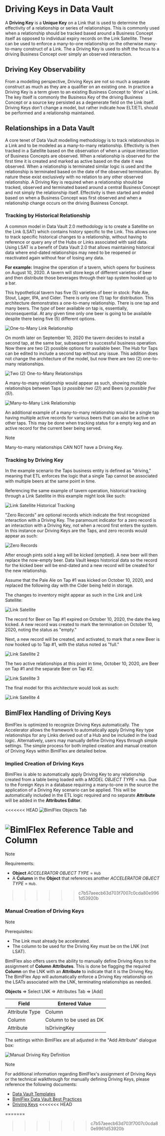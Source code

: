 # Driving Keys in Data Vault

A **Driving Key** is a **Unique Key** on a Link that is used to determine the effectivity of a relationship or series of relationships.
This is commonly used when a relationship should be tracked based around a Business Concept itself as opposed to individual expiry records on the Link Satellite.
These can be used to enforce a many-to-one relationship on the otherwise many-to-many construct of a Link.
The a Driving Key is used to shift the focus to a driving Business Concept over simply an observed interaction.

## Driving Key Observability

From a modelling perspective, Driving Keys are not so much a separate construct as much as they are a qualifier on an existing one.
In practice a Driving Key is a term given to an existing Business Concept to 'drive' a Link.
The key itself is commonly the Business Key of the driving Business Concept or a source key persisted as a degenerate field on the Link itself.
Driving Keys don't change a model, but rather indicate how ELT/ETL should be performed and a relationship maintained.

## Relationships in a Data Vault

A core tenet of Data Vault modelling methodology is to track relationships in a Link and to be modeled as a many-to-many relationship.
Effectivity is then tracked in a Satellite based on the observation of when a unique interaction of Business Concepts are observed.
When a relationship is observed for the first time it is created and marked as active based on the date it was observed.
When a relationship is terminated similar logic is used and the relationship is terminated based on the date of the observed termination.
By nature these exist exclusively with no relation to any other observed relationship.
A Driving Key is required when a relationship should be tracked, observed and terminated based around a central Business Concept and not simply the relationship itself.
Effectivity is then started and ended based on when a Business Concept was first observed and when a relationship change occurs on the driving Business Concept.

### Tracking by Historical Relationship

A common model in Data Vault 2.0 methodology is to create a Satellite on the Link (LSAT) which contains history specific to the Link.
This allows one to track specific historical changes to a relationship, without having to reference or query any of the Hubs or Links associated with said data.
Using LSAT is a benefit of Data Vault 2.0 that allows maintaining historical data where end-dated relationships may need to be reopened or reactivated again without fear of losing any data.

**For example:** Imagine the operation of a tavern, which opens for business on August 10, 2020.
A tavern will store kegs of different varieties of beer and then distribute those beverages through their tap system hooked up to a bar.

This hypothetical tavern has five (5) varieties of beer in stock: Pale Ale, Stout, Lager, IPA, and Cider.
There is only one (1) tap for distribution.
This architecture demonstrates a one-to-many relationship.
There is one tap and many beers.
The *type* of beer available on tap is, essentially, inconsequential.
At any given time only one beer is going to be available despite there being five (5) different options.

![One-to-Many Link Relationship](/bimlflex/concepts/images/beer-link-one-to-many.png "One to Many Link Relationship")

On month later on September 10, 2020 the tavern decides to install a second tap, at the same bar, subsequent to successful business operation.
Now there are two (2) possible options for available beer.
The Hub for Taps can be edited to include a second tap without any issue.
This addition does not change the architecture of the model, but now there are two (2) one-to-many relationships.

![Two (2) One-to-Many Relationships](/bimlflex/concepts/images/beer-link-one-to-many-2.0.png "Two (2) One-to-Many Link Relationships")

A many-to-many relationship would appear as such, showing multiple relationships between Taps (*a possible two (2)*) and Beers (*a possible five (5)*).

![Many-to-Many Link Relationship](/bimlflex/concepts/images/many-to-many-link-relationship-1.png "Many-to-Many Link Relationship")

An additional example of a many-to-many relationship would be a single tap having multiple active records for various beers that can also be active on other taps.
This may be done when tracking status for a empty keg and an active record for the current beer being served.

>[!NOTE]
> Many-to-many relationships CAN NOT have a Driving Key.

### Tracking by Driving Key

In the example scenario the Taps business entity is defined as "driving," meaning that ETL enforces the logic that a single Tap cannot be associated with multiple beers at the same point in time.

Referencing the same example of tavern operation, historical tracking through a Link Satellite in this example might look like such:

![Link Satellite Historical Tracking](/bimlflex/concepts/images/historical-tracking-lsat.png "Link Satellite Historical Tracking")

"Zero Records" are optional records which indicate the first recognized interaction with a Driving Key.
The paramount indicator for a zero record is an interaction with a Driving Key, not when a record first enters the system.
In this instance our Driving Keys are the Taps, and zero records would appear as such:

![Zero Records](/bimlflex/concepts/images/zero-records-last.png "Zero Records")

After enough pints sold a keg will be kicked (emptied).
A new beer will then replace the now-empty beer.
Data Vault keeps historical data so the record for the kicked beer will be end-dated and a new record will be created for the new relationship.

Assume that the Pale Ale on Tap #1 was kicked on October 10, 2020, and replaced the following day with the Cider being held in storage.

The changes to inventory might appear as such in the Link and Link Satellite:

![Link Satellite](/bimlflex/concepts/images/link-sat-01.png "Link Satellite")

The record for Beer on Tap #1 expired on October 10, 2020, the date the keg kicked.
A new record was created to mark the termination on October 10, 2020, noting the status as "empty."

Next, a new record will be created, and activated, to mark that a new Beer is now hooked up to Tap #1, with the status noted as "full."

![Link Satellite 2](/bimlflex/concepts/images/link-sat-02.png "Link Satellite 2")

The two active relationships at this point in time, October 10, 2020, are Beer on Tap #1 and the separate Beer on Tap #2.

![Link Satellite 3](/bimlflex/concepts/images/link-sat-03.png "Link Satellite 3")

The final model for this architecture would look as such:

![Link Satellite 4](/bimlflex/concepts/images/link-sat-04.png "Link Satellite 4")

## BimlFlex Handling of Driving Keys

BimlFlex is optimized to recognize Driving Keys automatically. The Accelerator allows the framework to automatically apply Driving Key type relationships for any Links derived out of a Hub and be included in the load logic. Alternatively, users may manually define Driving Keys through simple settings.
The simple process for both implied creation and manual creation of Driving Keys within BimlFlex are detailed below.

### Implied Creation of Driving Keys

BimlFlex is able to automatically apply Driving Key to any relationship created from a table being loaded with a *MODEL OBJECT TYPE* = `Hub`.
Due to the Foreign Keys in a database requiring a many-to-one in the source the application of a Driving Key scenario can be applied.
This will be automatically included in the ETL logic required and no separate **Attribute** will be added in the **Attributes Editor**.

<<<<<<< HEAD
![BimlFlex Objects Tab](/bimlflex/concepts/images/bfx-objects-tab.png "BimlFlex Objects Tab")

![BimlFlex Reference Table and Column](/bimlflex/concepts/images/bfx-reference-table-and-column.png "BimlFlex Reference Table and Column")
=======
> [!NOTE]
> Requirements:
>
> - **Object** *ACCELERATOR OBJECT TYPE* = `Hub`
> - A **Column** in the **Object** that references another *ACCELERATOR OBJECT TYPE* = `Hub`.
>>>>>>> c7b57aeecb63d703f7007c0cda80e9961d53920b

### Manual Creation of Driving Keys

> [!NOTE]
> Prerequisites:
>
> - The Link must already be accelerated.
> - The column to be used for the Driving Key must be on the LNK (not LSAT).

BimlFlex also offers users the ability to manually define Driving Keys to the assignment of **Column Attributes**.
This is done be flagging the required **Column** on the LNK with an **Attribute** to indicate that it is the Driving Key.
The BimlFlex App will automatically enforce a Driving Key relationship on the LSATs associated with the LNK, terminating relationships as needed.

**Objects** => Select LNK => Attributes Tab => [Add]

| Field          | Entered Value           |
| -------------- | ----------------------- |
| Attribute Type | Column                  |
| Column         | Column to be used as DK |
| Attribute      | IsDrivingKey            |

The settings within BimlFlex are all adjusted in the "Add Attribute" dialogue box:

![Manual Driving Key Definition](/bimlflex/concepts/images/object-field-dk.png "Manual Driving Key Definition")

> [!NOTE]
> For additional information regarding BimlFlex's assignment of Driving Keys or the technical walkthrough for manually defining Driving Keys, please reference the following documents:
>
> - [Data Vault Templates](xref:data-vault-templates)
> - [BimlFlex Data Vault Best Practices](xref:data-vault-standards)
> - [Driving Keys](xref:driving-keys)
<<<<<<< HEAD

=======
>>>>>>> c7b57aeecb63d703f7007c0cda80e9961d53920b

